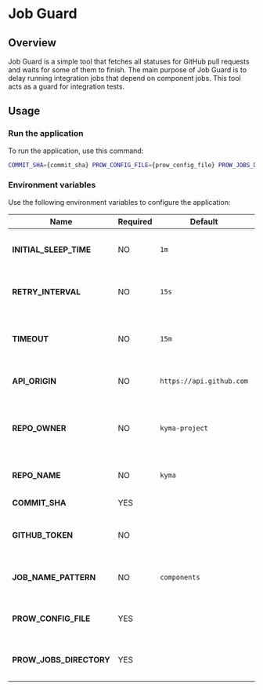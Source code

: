 # Job Guard 

## Overview

Job Guard is a simple tool that fetches all statuses for GitHub pull requests and waits for some of them to finish.
The main purpose of Job Guard is to delay running integration jobs that depend on component jobs. This tool acts as a guard for integration tests.

## Usage

### Run the application

To run the application, use this command:

```bash
COMMIT_SHA={commit_sha} PROW_CONFIG_FILE={prow_config_file} PROW_JOBS_DIRECTORY={prow_jobs_directory} go run cmd/main.go
```

### Environment variables

Use the following environment variables to configure the application:

| Name                      | Required  | Default                   | Description |
|---------------------------|-----------|---------------------------|-------------|
| **INITIAL_SLEEP_TIME**    | NO        | `1m`                      | The initial sleep time for the application |
| **RETRY_INTERVAL**        | NO        | `15s`                     | The interval between re-fetching statuses |
| **TIMEOUT**               | NO        | `15m`                     | The timeout of waiting for successful jobs |
| **API_ORIGIN**            | NO        | `https://api.github.com`  | The origin of the GitHub API |
| **REPO_OWNER**            | NO        | `kyma-project`            | The username or organization name of the repository owner |
| **REPO_NAME**             | NO        | `kyma`                    | The name of the repository |
| **COMMIT_SHA**            | YES       |                           | The commit SHA |
| **GITHUB_TOKEN**          | NO        |                           | The authorization token for GitHub API |
| **JOB_NAME_PATTERN**      | NO        | `components`              | The regexp to filter dependant statuses |
| **PROW_CONFIG_FILE**      | YES       |                           | The path to the Prow `config.yaml` file  |
| **PROW_JOBS_DIRECTORY**   | YES       |                           | The path to the directory with Prow jobs |
